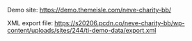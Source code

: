 Demo site: https://demo.themeisle.com/neve-charity-bb/

XML export file: https://s20206.pcdn.co/neve-charity-bb/wp-content/uploads/sites/244/ti-demo-data/export.xml

